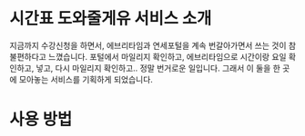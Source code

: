 # 시간표 도와줄게유 서비스 소개
지금까지 수강신청을 하면서, 에브리타임과 연세포털을 계속 번갈아가면서 쓰는 것이 참 불편하다고 느꼈습니다. 포털에서 마일리지 확인하고, 에브리타임으로 시간이랑 요일 확인하고, 넣고, 다시 마일리지 확인하고.. 정말 번거로운 일입니다.
그래서 이 둘을 한 곳에 모아놓는 서비스를 기획하게 되었습니다.

# 사용 방법
